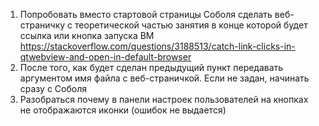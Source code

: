 1. Попробовать вместо стартовой страницы Соболя сделать веб-страничку с теоретической частью занятия в конце которой будет ссылка или кнопка запуска ВМ
https://stackoverflow.com/questions/3188513/catch-link-clicks-in-qtwebview-and-open-in-default-browser
2. После того, как будет сделан предыдущий пункт передавать аргументом имя файла с веб-страничкой. Если не задан, начинать сразу с Соболя
3. Разобраться почему в панели настроек пользователей на кнопках не отображаются иконки (ошибок не выдается)
